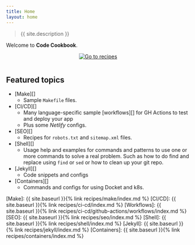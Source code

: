 ```yaml
---
title: Home
layout: home
---
```


> {{ site.description }}



Welcome to **Code Cookbook**.

<div align="center" style="padding-bottom: 1em;">
    <a href="{{ site.baseurl }}{% link recipes/index.md %}">
        <img src="https://img.shields.io/badge/all_recipe_topics-blue?style=for-the-badge"
            alt="Go to recipes"/>
    </a>
</div>


## Featured topics

- [Make][]
    - Sample `Makefile` files.
- [CI/CD][]
    - Many language-specific sample [workflows][] for GH Actions to test and deploy your app
    - Plus some _Netlify_ configs.
- [SEO][]
    - Recipes for `robots.txt` and `sitemap.xml` files.
- [Shell][]
    - Usage help and examples for commands and patterns to use one or more commands to solve a real problem. Such as how to do find and replace using `find` or `sed` or how to clean up your git repo.
- [Jekyll][]
    - Code snippets and configs
- [Containers][]
    - Commands and configs for using Docket and k8s.


[Make]: {{ site.baseurl }}{% link recipes/make/index.md %}
[CI/CD]: {{ site.baseurl }}{% link recipes/ci-cd/index.md %}
[Workflows]: {{ site.baseurl }}{% link recipes/ci-cd/github-actions/workflows/index.md %}
[SEO]: {{ site.baseurl }}{% link recipes/seo/index.md %}
[Shell]: {{ site.baseurl }}{% link recipes/shell/index.md %}
[Jekyll]: {{ site.baseurl }}{% link recipes/jekyll/index.md %}
[Containers]: {{ site.baseurl }}{% link recipes/containers/index.md %}
